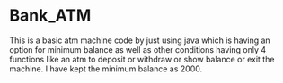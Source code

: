 # Bank_ATM
This is a basic atm machine code by just using java which is having an option for minimum balance as well as other conditions having only 4 functions like an atm to deposit or withdraw or show balance or exit the machine.
I have kept the minimum balance as 2000.

